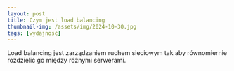 ```yaml
---
layout: post
title: Czym jest load balancing
thumbnail-img: /assets/img/2024-10-30.jpg
tags: [wydajność]
---
```


Load balancing jest zarządzaniem ruchem sieciowym tak aby równomiernie rozdzielić go między różnymi serwerami.